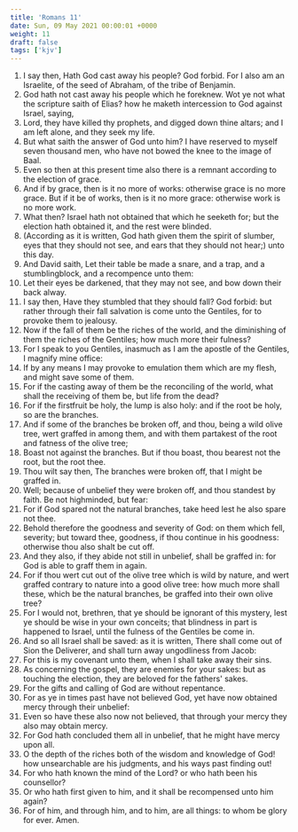 ```yaml
---
title: 'Romans 11'
date: Sun, 09 May 2021 00:00:01 +0000
weight: 11
draft: false
tags: ['kjv'] 
---
```


1. I say then, Hath God cast away his people? God forbid. For I also am an Israelite, of the seed of Abraham, of the tribe of Benjamin.
2. God hath not cast away his people which he foreknew. Wot ye not what the scripture saith of Elias? how he maketh intercession to God against Israel, saying,
3. Lord, they have killed thy prophets, and digged down thine altars; and I am left alone, and they seek my life.
4. But what saith the answer of God unto him? I have reserved to myself seven thousand men, who have not bowed the knee to the image of Baal.
5. Even so then at this present time also there is a remnant according to the election of grace.
6. And if by grace, then is it no more of works: otherwise grace is no more grace. But if it be of works, then is it no more grace: otherwise work is no more work.
7. What then? Israel hath not obtained that which he seeketh for; but the election hath obtained it, and the rest were blinded.
8. (According as it is written, God hath given them the spirit of slumber, eyes that they should not see, and ears that they should not hear;) unto this day.
9. And David saith, Let their table be made a snare, and a trap, and a stumblingblock, and a recompence unto them:
10. Let their eyes be darkened, that they may not see, and bow down their back alway.
11. I say then, Have they stumbled that they should fall? God forbid: but rather through their fall salvation is come unto the Gentiles, for to provoke them to jealousy.
12. Now if the fall of them be the riches of the world, and the diminishing of them the riches of the Gentiles; how much more their fulness?
13. For I speak to you Gentiles, inasmuch as I am the apostle of the Gentiles, I magnify mine office:
14. If by any means I may provoke to emulation them which are my flesh, and might save some of them.
15. For if the casting away of them be the reconciling of the world, what shall the receiving of them be, but life from the dead?
16. For if the firstfruit be holy, the lump is also holy: and if the root be holy, so are the branches.
17. And if some of the branches be broken off, and thou, being a wild olive tree, wert graffed in among them, and with them partakest of the root and fatness of the olive tree;
18. Boast not against the branches. But if thou boast, thou bearest not the root, but the root thee.
19. Thou wilt say then, The branches were broken off, that I might be graffed in.
20. Well; because of unbelief they were broken off, and thou standest by faith. Be not highminded, but fear:
21. For if God spared not the natural branches, take heed lest he also spare not thee.
22. Behold therefore the goodness and severity of God: on them which fell, severity; but toward thee, goodness, if thou continue in his goodness: otherwise thou also shalt be cut off.
23. And they also, if they abide not still in unbelief, shall be graffed in: for God is able to graff them in again.
24. For if thou wert cut out of the olive tree which is wild by nature, and wert graffed contrary to nature into a good olive tree: how much more shall these, which be the natural branches, be graffed into their own olive tree?
25. For I would not, brethren, that ye should be ignorant of this mystery, lest ye should be wise in your own conceits; that blindness in part is happened to Israel, until the fulness of the Gentiles be come in.
26. And so all Israel shall be saved: as it is written, There shall come out of Sion the Deliverer, and shall turn away ungodliness from Jacob:
27. For this is my covenant unto them, when I shall take away their sins.
28. As concerning the gospel, they are enemies for your sakes: but as touching the election, they are beloved for the fathers' sakes.
29. For the gifts and calling of God are without repentance.
30. For as ye in times past have not believed God, yet have now obtained mercy through their unbelief:
31. Even so have these also now not believed, that through your mercy they also may obtain mercy.
32. For God hath concluded them all in unbelief, that he might have mercy upon all.
33. O the depth of the riches both of the wisdom and knowledge of God! how unsearchable are his judgments, and his ways past finding out!
34. For who hath known the mind of the Lord? or who hath been his counsellor?
35. Or who hath first given to him, and it shall be recompensed unto him again?
36. For of him, and through him, and to him, are all things: to whom be glory for ever. Amen.

